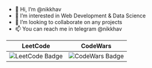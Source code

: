 - 👋 Hi, I’m @nikkhav
- 👀 I’m interested in Web Development & Data Science 
- 💞️ I’m looking to collaborate on any projects
- 📫 You can reach me in telegram @nikkhav

| LeetCode | CodeWars |
| :------: | :------: |
| <img src="https://leetcode-badge-sage.vercel.app/badge/nikkhav?theme=neutral" alt="LeetCode Badge" /> | <img src="https://www.codewars.com/users/NikKhav14/badges/large" alt="CodeWars Badge" /> |

<!---
nikkhav/nikkhav is a ✨ special ✨ repository because its `README.md` (this file) appears on your GitHub profile.
You can click the Preview link to take a look at your changes.
--->
